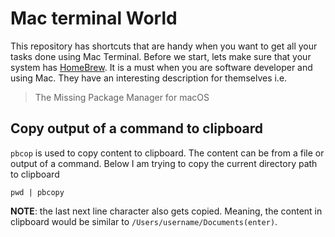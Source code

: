 # Mac terminal World
This repository has shortcuts that are handy when you want to get all your tasks done using Mac Terminal.
Before we start, lets make sure that your system has [HomeBrew](https://brew.sh/). It is a must when you are software developer and using Mac. They have an interesting description for themselves i.e. 
> The Missing Package Manager for macOS

## Copy output of a command to clipboard
`pbcop` is used to copy content to clipboard. The content can be from a file or output of a command. 
Below I am trying to copy the current directory path to clipboard
```shell
pwd | pbcopy
```
**NOTE**: the last next line character also gets copied. Meaning, the content in clipboard would be similar to `/Users/username/Documents(enter)`.
